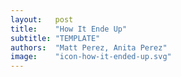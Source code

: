 ```yaml
---
layout:   post
title:    "How It Ende Up"
subtitle: "TEMPLATE"
authors:  "Matt Perez, Anita Perez"
image:    "icon-how-it-ended-up.svg"
---
```


<div style='display:none; '>
 <p>Their story ends. For now.</p>
</div>